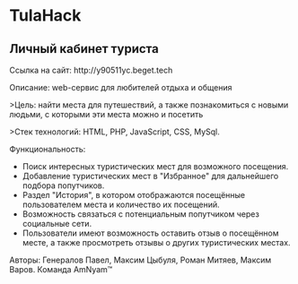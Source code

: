 <H1>TulaHack</H1>

<H2>Личный кабинет туриста</H2>
<p>Ссылка на сайт: http://y90511yc.beget.tech</p>
<p>Описание: web-сервис для любителей отдыха и общения</p>
<p>>Цель: найти места для путешествий, а также познакомиться с новыми людьми, с которыми эти места можно и посетить</p>
<p>>Стек технологий: HTML, PHP, JavaScript, CSS, MySql.</p>
<p>Функциональность:</p>
<ul>
<li>Поиск интересных туристических мест для возможного посещения.</li>
<li>Добавление туристических мест в "Избранное" для дальнейшего подбора попутчиков.</li>
<li>Раздел "История", в котором отображаются посещённые пользователем места и количество их посещений.</li>
<li>Возможность связаться с потенциальным попутчиком через социальные сети.</li>
<li>Пользователи имеют возможность оставить отзыв о посещённом месте, а также просмотреть отзывы о других туристических местах.</li>
</ul>
<p>Авторы: Генералов Павел, Максим Цыбуля, Роман Митяев,  Максим Варов. Команда AmNyam™</p>
